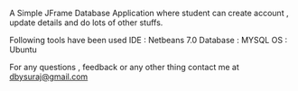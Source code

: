 A Simple JFrame Database Application where student can create account , update details and do lots of other stuffs.

Following tools have been used
IDE : Netbeans 7.0
Database : MYSQL
OS : Ubuntu

For any questions , feedback or any other thing contact me at dbysuraj@gmail.com
